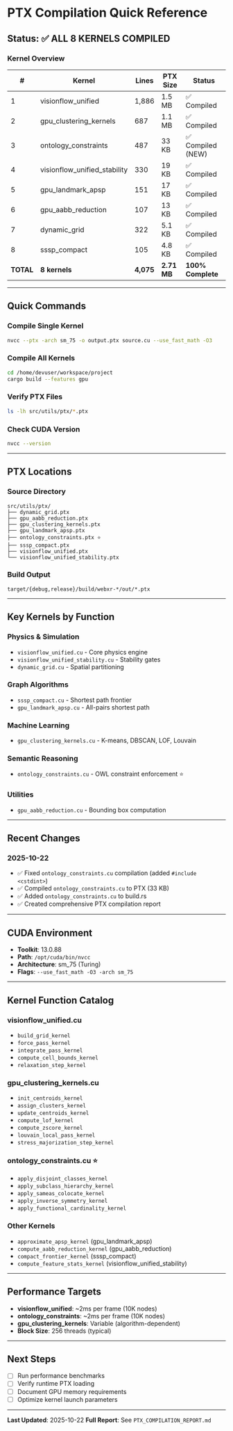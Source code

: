 # PTX Compilation Quick Reference

## Status: ✅ ALL 8 KERNELS COMPILED

### Kernel Overview

| # | Kernel | Lines | PTX Size | Status |
|---|--------|-------|----------|--------|
| 1 | visionflow_unified | 1,886 | 1.5 MB | ✅ Compiled |
| 2 | gpu_clustering_kernels | 687 | 1.1 MB | ✅ Compiled |
| 3 | ontology_constraints | 487 | 33 KB | ✅ Compiled (NEW) |
| 4 | visionflow_unified_stability | 330 | 19 KB | ✅ Compiled |
| 5 | gpu_landmark_apsp | 151 | 17 KB | ✅ Compiled |
| 6 | gpu_aabb_reduction | 107 | 13 KB | ✅ Compiled |
| 7 | dynamic_grid | 322 | 5.1 KB | ✅ Compiled |
| 8 | sssp_compact | 105 | 4.8 KB | ✅ Compiled |
| **TOTAL** | **8 kernels** | **4,075** | **2.71 MB** | **100% Complete** |

---

## Quick Commands

### Compile Single Kernel
```bash
nvcc --ptx -arch sm_75 -o output.ptx source.cu --use_fast_math -O3
```

### Compile All Kernels
```bash
cd /home/devuser/workspace/project
cargo build --features gpu
```

### Verify PTX Files
```bash
ls -lh src/utils/ptx/*.ptx
```

### Check CUDA Version
```bash
nvcc --version
```

---

## PTX Locations

### Source Directory
```
src/utils/ptx/
├── dynamic_grid.ptx
├── gpu_aabb_reduction.ptx
├── gpu_clustering_kernels.ptx
├── gpu_landmark_apsp.ptx
├── ontology_constraints.ptx ⭐
├── sssp_compact.ptx
├── visionflow_unified.ptx
└── visionflow_unified_stability.ptx
```

### Build Output
```
target/{debug,release}/build/webxr-*/out/*.ptx
```

---

## Key Kernels by Function

### Physics & Simulation
- `visionflow_unified.cu` - Core physics engine
- `visionflow_unified_stability.cu` - Stability gates
- `dynamic_grid.cu` - Spatial partitioning

### Graph Algorithms
- `sssp_compact.cu` - Shortest path frontier
- `gpu_landmark_apsp.cu` - All-pairs shortest path

### Machine Learning
- `gpu_clustering_kernels.cu` - K-means, DBSCAN, LOF, Louvain

### Semantic Reasoning
- `ontology_constraints.cu` - OWL constraint enforcement ⭐

### Utilities
- `gpu_aabb_reduction.cu` - Bounding box computation

---

## Recent Changes

### 2025-10-22
- ✅ Fixed `ontology_constraints.cu` compilation (added `#include <cstdint>`)
- ✅ Compiled `ontology_constraints.cu` to PTX (33 KB)
- ✅ Added `ontology_constraints.cu` to build.rs
- ✅ Created comprehensive PTX compilation report

---

## CUDA Environment

- **Toolkit**: 13.0.88
- **Path**: `/opt/cuda/bin/nvcc`
- **Architecture**: sm_75 (Turing)
- **Flags**: `--use_fast_math -O3 -arch sm_75`

---

## Kernel Function Catalog

### visionflow_unified.cu
- `build_grid_kernel`
- `force_pass_kernel`
- `integrate_pass_kernel`
- `compute_cell_bounds_kernel`
- `relaxation_step_kernel`

### gpu_clustering_kernels.cu
- `init_centroids_kernel`
- `assign_clusters_kernel`
- `update_centroids_kernel`
- `compute_lof_kernel`
- `compute_zscore_kernel`
- `louvain_local_pass_kernel`
- `stress_majorization_step_kernel`

### ontology_constraints.cu ⭐
- `apply_disjoint_classes_kernel`
- `apply_subclass_hierarchy_kernel`
- `apply_sameas_colocate_kernel`
- `apply_inverse_symmetry_kernel`
- `apply_functional_cardinality_kernel`

### Other Kernels
- `approximate_apsp_kernel` (gpu_landmark_apsp)
- `compute_aabb_reduction_kernel` (gpu_aabb_reduction)
- `compact_frontier_kernel` (sssp_compact)
- `compute_feature_stats_kernel` (visionflow_unified_stability)

---

## Performance Targets

- **visionflow_unified**: ~2ms per frame (10K nodes)
- **ontology_constraints**: ~2ms per frame (10K nodes)
- **gpu_clustering_kernels**: Variable (algorithm-dependent)
- **Block Size**: 256 threads (typical)

---

## Next Steps

- [ ] Run performance benchmarks
- [ ] Verify runtime PTX loading
- [ ] Document GPU memory requirements
- [ ] Optimize kernel launch parameters

---

**Last Updated**: 2025-10-22
**Full Report**: See `PTX_COMPILATION_REPORT.md`
